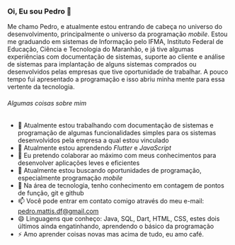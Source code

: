 ### Oi, Eu sou Pedro 👋

<!--
**GanaxXD/GanaxXD** is a ✨ _special_ ✨ repository because its `README.md` (this file) appears on your GitHub profile.
-->
  
Me chamo Pedro, e atualmente estou entrando de cabeça no universo do desenvolvimento, principalmente o universo da programação *mobile*. Estou me graduando em sistemas de Informação pelo IFMA, Instituto Federal de Educação, Ciência e Tecnologia do Maranhão, e já tive algumas experiências com documentação de sistemas, suporte ao cliente e análise de sistemas para implantação de alguns sistemas comprados ou desenvolvidos pelas empresas que tive oportunidade de trabalhar. A pouco tempo fui apresentado a programação e isso abriu minha mente para essa vertente da tecnologia.  
  
  
###### Algumas coisas sobre mim

- 🔭 Atualmente estou trabalhando com documentação de sistemas e programação de algumas funcionalidades simples para os sistemas desenvolvidos pela empresa a qual estou vinculado
- 🌱 Atualmente estou aprendendo *Flutter* e *JavaScript*
- 👯 Eu pretendo colaborar ao máximo com meus conhecimentos para desenvolver aplicações leves e eficientes
- 🤔 Atualmente estou buscando oportunidades de programação, especialmente programação *mobile*
- 💬 Na área de tecnologia, tenho conhecimento em contagem de pontos de função, git e github
- 📫 Você pode entrar em contato comigo através do meu e-mail: pedro.mattis.df@gmail.com
- 😄 Linguagens que conheço: Java, SQL, Dart, HTML, CSS, estes dois últimos ainda engatinhando, aprendendo o básico da programação
- ⚡ Amo aprender coisas novas mas acima de tudo, eu amo café.


